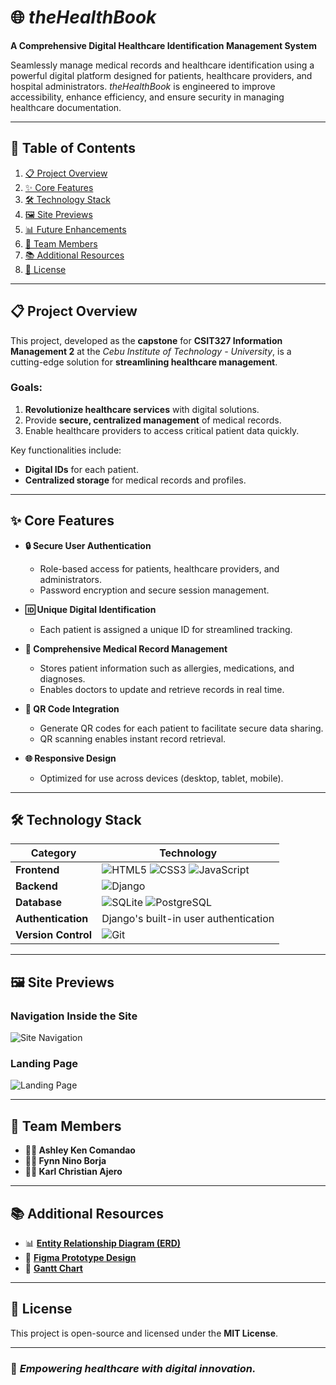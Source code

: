 # 🌐 *theHealthBook*  
**A Comprehensive Digital Healthcare Identification Management System**  

Seamlessly manage medical records and healthcare identification using a powerful digital platform designed for patients, healthcare providers, and hospital administrators. *theHealthBook* is engineered to improve accessibility, enhance efficiency, and ensure security in managing healthcare documentation.  

---

## 📖 Table of Contents  

1. [📋 Project Overview](#-project-overview)  
2. [✨ Core Features](#-core-features)  
3. [🛠️ Technology Stack](#-technology-stack)  
4. [🖼️ Site Previews](#️-site-previews)  
5. [📊 Future Enhancements](#-future-enhancements)  
6. [👥 Team Members](#-team-members)  
7. [📚 Additional Resources](#-additional-resources)  
8. [📜 License](#-license)  

---

## 📋 Project Overview  

This project, developed as the **capstone** for **CSIT327 Information Management 2** at the *Cebu Institute of Technology - University*, is a cutting-edge solution for **streamlining healthcare management**.  

### **Goals**:  
1. **Revolutionize healthcare services** with digital solutions.  
2. Provide **secure, centralized management** of medical records.  
3. Enable healthcare providers to access critical patient data quickly.  

Key functionalities include:  
- **Digital IDs** for each patient.  
- **Centralized storage** for medical records and profiles.  

---

## ✨ Core Features  

- **🔒 Secure User Authentication**  
  - Role-based access for patients, healthcare providers, and administrators.  
  - Password encryption and secure session management.  

- **🆔 Unique Digital Identification**  
  - Each patient is assigned a unique ID for streamlined tracking.  

- **📑 Comprehensive Medical Record Management**  
  - Stores patient information such as allergies, medications, and diagnoses.  
  - Enables doctors to update and retrieve records in real time.  


- **📱 QR Code Integration**  
  - Generate QR codes for each patient to facilitate secure data sharing.  
  - QR scanning enables instant record retrieval.  



- **🌐 Responsive Design**  
  - Optimized for use across devices (desktop, tablet, mobile).  

---

## 🛠️ Technology Stack  

| **Category**    | **Technology**              |  
|------------------|-----------------------------|  
| **Frontend**     | ![HTML5](https://img.shields.io/badge/-HTML5-E34F26?logo=html5&logoColor=white) ![CSS3](https://img.shields.io/badge/-CSS3-1572B6?logo=css3&logoColor=white) ![JavaScript](https://img.shields.io/badge/-JavaScript-F7DF1E?logo=javascript&logoColor=black) |  
| **Backend**      | ![Django](https://img.shields.io/badge/-Django-092E20?logo=django&logoColor=white) |  
| **Database**     | ![SQLite](https://img.shields.io/badge/-SQLite-003B57?logo=sqlite&logoColor=white) ![PostgreSQL](https://img.shields.io/badge/-PostgreSQL-336791?logo=postgresql&logoColor=white) |  
| **Authentication** | Django's built-in user authentication |  
| **Version Control** | ![Git](https://img.shields.io/badge/-Git-F05032?logo=git&logoColor=white) |  

---

## 🖼️ Site Previews  

### Navigation Inside the Site  
![Site Navigation](https://github.com/user-attachments/assets/6c7e4097-25b7-4533-8369-c23e22f2a6b6)  

### Landing Page  
![Landing Page](https://github.com/user-attachments/assets/5c49c0e1-f767-4a92-855d-874f0ac3c480)  

---



## 👥 Team Members  

- **👩‍💻 Ashley Ken Comandao**  
- **👨‍💻 Fynn Nino Borja**  
- **👨‍💻 Karl Christian Ajero**  

---

## 📚 Additional Resources  

- 📊 [**Entity Relationship Diagram (ERD)**](https://link_to_erd)  
- 🎨 [**Figma Prototype Design**](https://link_to_prototype)  
- 📅 [**Gantt Chart**](https://link_to_gantt_chart)  

---

## 📜 License  

This project is open-source and licensed under the **MIT License**.  

---

### 🚀 *Empowering healthcare with digital innovation.*  
